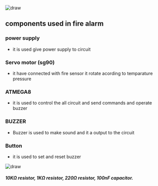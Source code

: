


![draw](https://user-images.githubusercontent.com/98829237/154841779-da2af976-0328-4623-9cd5-789a9e0bdaa2.png)

## components used in fire alarm

### power supply
 * it is used give power supply to circuit

### Servo motor (sg90)
 * it have connected with fire sensor it rotate acording to temparature pressure 

### ATMEGA8
 * it is used to control the all circuit and send commands and operate buzzer

### BUZZER
 * Buzzer is used to make sound and it a output to the circuit

### Button
 * it is used to set and reset buzzer
 
 
 ![draw](https://user-images.githubusercontent.com/98829237/154831431-e77fda5c-174f-4a5f-9507-9c52ca9e0ff4.png)

 ##### 10KΩ resistor, 1KΩ resistor, 220Ω resistor, 100nF capacitor.
